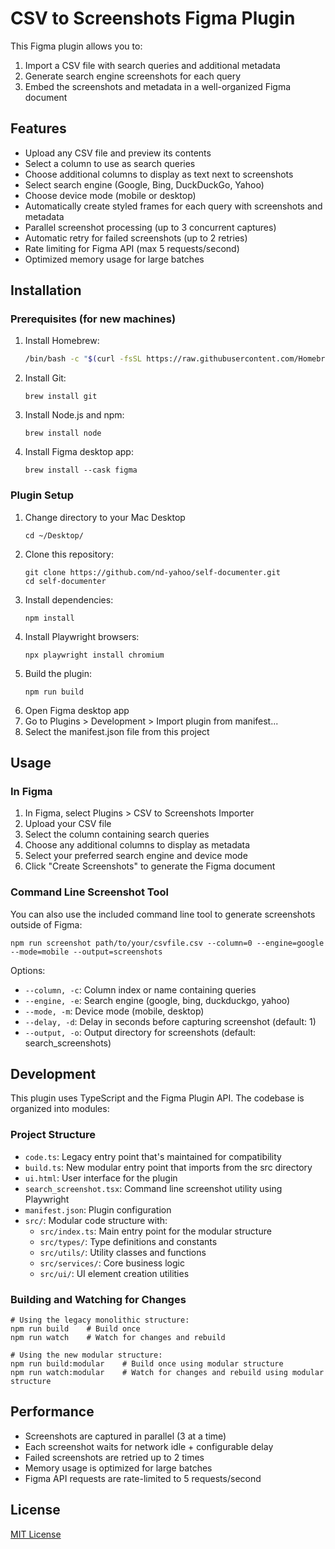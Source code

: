 # CSV to Screenshots Figma Plugin

This Figma plugin allows you to:
1. Import a CSV file with search queries and additional metadata
2. Generate search engine screenshots for each query
3. Embed the screenshots and metadata in a well-organized Figma document

## Features

- Upload any CSV file and preview its contents
- Select a column to use as search queries
- Choose additional columns to display as text next to screenshots
- Select search engine (Google, Bing, DuckDuckGo, Yahoo)
- Choose device mode (mobile or desktop)
- Automatically create styled frames for each query with screenshots and metadata
- Parallel screenshot processing (up to 3 concurrent captures)
- Automatic retry for failed screenshots (up to 2 retries)
- Rate limiting for Figma API (max 5 requests/second)
- Optimized memory usage for large batches

## Installation

### Prerequisites (for new machines)

1. Install Homebrew:
   ```bash
   /bin/bash -c "$(curl -fsSL https://raw.githubusercontent.com/Homebrew/install/HEAD/install.sh)"
   ```
2. Install Git:
   ```
   brew install git
   ```
3. Install Node.js and npm:
   ```
   brew install node
   ```
4. Install Figma desktop app:
   ```
   brew install --cask figma
   ```

### Plugin Setup

1. Change directory to your Mac Desktop
   ```
   cd ~/Desktop/
   ```
2. Clone this repository: 
   ```
   git clone https://github.com/nd-yahoo/self-documenter.git
   cd self-documenter
   ```
3. Install dependencies:
   ```
   npm install
   ```
4. Install Playwright browsers:
   ```
   npx playwright install chromium
   ```
5. Build the plugin:
   ```
   npm run build
   ```
6. Open Figma desktop app
7. Go to Plugins > Development > Import plugin from manifest...
8. Select the manifest.json file from this project

## Usage

### In Figma

1. In Figma, select Plugins > CSV to Screenshots Importer
2. Upload your CSV file
3. Select the column containing search queries
4. Choose any additional columns to display as metadata
5. Select your preferred search engine and device mode
6. Click "Create Screenshots" to generate the Figma document

### Command Line Screenshot Tool

You can also use the included command line tool to generate screenshots outside of Figma:

```
npm run screenshot path/to/your/csvfile.csv --column=0 --engine=google --mode=mobile --output=screenshots
```

Options:
- `--column, -c`: Column index or name containing queries
- `--engine, -e`: Search engine (google, bing, duckduckgo, yahoo)
- `--mode, -m`: Device mode (mobile, desktop)
- `--delay, -d`: Delay in seconds before capturing screenshot (default: 1)
- `--output, -o`: Output directory for screenshots (default: search_screenshots)

## Development

This plugin uses TypeScript and the Figma Plugin API. The codebase is organized into modules:

### Project Structure

- `code.ts`: Legacy entry point that's maintained for compatibility
- `build.ts`: New modular entry point that imports from the src directory
- `ui.html`: User interface for the plugin
- `search_screenshot.tsx`: Command line screenshot utility using Playwright
- `manifest.json`: Plugin configuration
- `src/`: Modular code structure with:
  - `src/index.ts`: Main entry point for the modular structure
  - `src/types/`: Type definitions and constants
  - `src/utils/`: Utility classes and functions
  - `src/services/`: Core business logic
  - `src/ui/`: UI element creation utilities

### Building and Watching for Changes

```
# Using the legacy monolithic structure:
npm run build    # Build once
npm run watch    # Watch for changes and rebuild

# Using the new modular structure:
npm run build:modular    # Build once using modular structure
npm run watch:modular    # Watch for changes and rebuild using modular structure
```

## Performance

- Screenshots are captured in parallel (3 at a time)
- Each screenshot waits for network idle + configurable delay
- Failed screenshots are retried up to 2 times
- Memory usage is optimized for large batches
- Figma API requests are rate-limited to 5 requests/second

## License

[MIT License](LICENSE)
